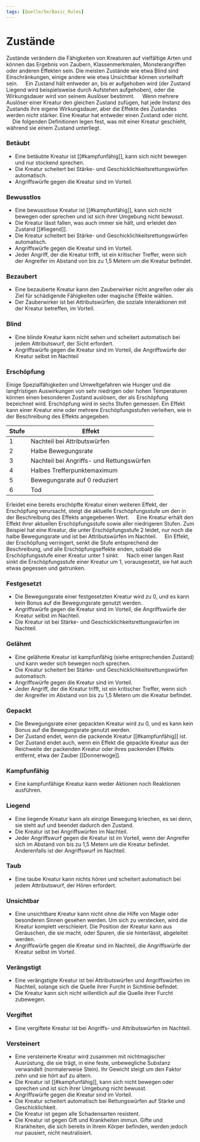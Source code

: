 ```yaml
---
tags: [Quelle/5e/Basic_Rules]
---
```

# Zustände

Zustände verändern die Fähigkeiten von Kreaturen auf vielfältige Arten und können das Ergebnis von Zaubern, Klassenmerkmalen, Monsterangriffen oder anderen Effekten sein. Die meisten Zustände wie etwa Blind sind Einschränkungen, einige andere wie etwa Unsichtbar können vorteilhaft sein.
$\quad$Ein Zustand hält entweder an, bis er aufgehoben wird (der Zustand Liegend wird beispielsweise durch Aufstehen aufgehoben), oder die Wirkungsdauer wird von seinem Auslöser bestimmt.
$\quad$Wenn mehrere Auslöser einer Kreatur den gleichen Zustand zufügen, hat jede Instanz des Zustands ihre eigene Wirkungsdauer, aber die Effekte des Zustandes werden nicht stärker. Eine Kreatur hat entweder einen Zustand oder nicht.
$\quad$Die folgenden Definitionen legen fest, was mit einer Kreatur geschieht, während sie einem Zustand unterliegt.

### Betäubt

- Eine betäubte Kreatur ist [[#kampfunfähig]], kann sich nicht bewegen und nur stockend sprechen. 
- Die Kreatur scheitert bei Stärke- und Geschicklichkeitsrettungswürfen automatisch. 
- Angriffswürfe gegen die Kreatur sind im Vorteil.

### Bewusstlos

- Eine bewusstlose Kreatur ist [[#kampfunfähig]], kann sich nicht bewegen oder sprechen und ist sich ihrer Umgebung nicht bewusst. 
- Die Kreatur lässt fallen, was auch immer sie hält, und erleidet den Zustand [[#liegend]]. 
- Die Kreatur scheitert bei Stärke- und Geschicklichkeitsrettungswürfen automatisch. 
- Angriffswürfe gegen die Kreatur sind im Vorteil. 
- Jeder Angriff, der die Kreatur trifft, ist ein kritischer Treffer, wenn sich der Angreifer im Abstand von bis zu 1,5 Metern um die Kreatur befindet.

### Bezaubert

- Eine bezauberte Kreatur kann den Zauberwirker nicht angreifen oder als Ziel für schädigende Fähigkeiten oder magische Effekte wählen. 
- Der Zauberwirker ist bei Attributswürfen, die soziale Interaktionen mit der Kreatur betreffen, im Vorteil.

### Blind

- Eine blinde Kreatur kann nicht sehen und scheitert automatisch bei jedem Attributswurf, der Sicht erfordert. 
- Angriffswürfe gegen die Kreatur sind im Vorteil, die Angriffswürfe der Kreatur selbst im Nachteil

### Erschöpfung

Einige Spezialfähigkeiten und Umweltgefahren wie Hunger und die langfristigen Auswirkungen von sehr niedrigen oder hohen Temperaturen können einen besonderen Zustand auslösen, der als Erschöpfung bezeichnet wird. Erschöpfung wird in sechs Stufen gemessen. Ein Effekt kann einer Kreatur eine oder mehrere Erschöpfungsstufen verleihen, wie in der Beschreibung des Effekts angegeben.

| Stufe | Effekt                                    |
| ----- | ----------------------------------------- |
| 1     | Nachteil bei Attributswürfen              |
| 2     | Halbe Bewegungsrate                       |
| 3     | Nachteil bei Angriffs- und Rettungswürfen |
| 4     | Halbes Trefferpunktemaximum               |
| 5     | Bewegungsrate auf 0 reduziert             |
| 6     | Tod                                       |

Erleidet eine bereits erschöpfte Kreatur einen weiteren Effekt, der Erschöpfung verursacht, steigt die aktuelle Erschöpfungsstufe um den in der Beschreibung des Effekts angegebenen Wert.
$\quad$Eine Kreatur erhält den Effekt ihrer aktuellen Erschöpfungsstufe sowie aller niedrigeren Stufen. Zum Beispiel hat eine Kreatur, die unter Erschöpfungsstufe 2 leidet, nur noch die halbe Bewegungsrate und ist bei Attributswürfen im Nachteil.
$\quad$Ein Effekt, der Erschöpfung verringert, senkt die Stufe entsprechend der Beschreibung, und alle Erschöpfungseffekte enden, sobald die Erschöpfungsstufe einer Kreatur unter 1 sinkt.
$\quad$Nach einer langen Rast sinkt die Erschöpfungsstufe einer Kreatur um 1, vorausgesetzt, sie hat auch etwas gegessen und getrunken.

### Festgesetzt

- Die Bewegungsrate einer festgesetzten Kreatur wird zu 0, und es kann kein Bonus auf die Bewegungsrate genutzt werden. 
- Angriffswürfe gegen die Kreatur sind im Vorteil, die Angriffswürfe der Kreatur selbst im Nachteil. 
- Die Kreatur ist bei Stärke- und Geschicklichkeitsrettungswürfen im Nachteil.

### Gelähmt

- Eine gelähmte Kreatur ist kampfunfähig (siehe entsprechenden Zustand) und kann weder sich bewegen noch sprechen. 
- Die Kreatur scheitert bei Stärke- und Geschicklichkeitsrettungswürfen automatisch. 
- Angriffswürfe gegen die Kreatur sind im Vorteil. 
- Jeder Angriff, der die Kreatur trifft, ist ein kritischer Treffer, wenn sich der Angreifer im Abstand von bis zu 1,5 Metern um die Kreatur befindet.

### Gepackt

- Die Bewegungsrate einer gepackten Kreatur wird zu 0, und es kann kein Bonus auf die Bewegungsrate genutzt werden. 
- Der Zustand endet, wenn die packende Kreatur [[#kampfunfähig]] ist. 
- Der Zustand endet auch, wenn ein Effekt die gepackte Kreatur aus der Reichweite der packenden Kreatur oder ihres packenden Effekts entfernt, etwa der Zauber [[Donnerwoge]].

### Kampfunfähig

- Eine kampfunfähige Kreatur kann weder Aktionen noch Reaktionen ausführen.

### Liegend

- Eine liegende Kreatur kann als einzige Bewegung kriechen, es sei denn, sie steht auf und beendet dadurch den Zustand. 
- Die Kreatur ist bei Angriffswürfen im Nachteil. 
- Jeder Angriffswurf gegen die Kreatur ist im Vorteil, wenn der Angreifer sich im Abstand von bis zu 1,5 Metern um die Kreatur befindet. Anderenfalls ist der Angriffswurf im Nachteil.

### Taub

- Eine taube Kreatur kann nichts hören und scheitert automatisch bei jedem Attributswurf, der Hören erfordert.

### Unsichtbar

- Eine unsichtbare Kreatur kann nicht ohne die Hilfe von Magie oder besonderen Sinnen gesehen werden. Um sich zu verstecken, wird die Kreatur komplett verschleiert. Die Position der Kreatur kann aus Geräuschen, die sie macht, oder Spuren, die sie hinterlässt, abgeleitet werden. 
- Angriffswürfe gegen die Kreatur sind im Nachteil, die Angriffswürfe der Kreatur selbst im Vorteil.

### Verängstigt

- Eine verängstigte Kreatur ist bei Attributswürfen und Angriffswürfen im Nachteil, solange sich die Quelle ihrer Furcht in Sichtlinie befindet. 
- Die Kreatur kann sich nicht willentlich auf die Quelle ihrer Furcht zubewegen.

### Vergiftet

- Eine vergiftete Kreatur ist bei Angriffs- und Attributswürfen im Nachteil.

### Versteinert

- Eine versteinerte Kreatur wird zusammen mit nichtmagischer Ausrüstung, die sie trägt, in eine feste, unbewegliche Substanz verwandelt (normalerweise Stein). Ihr Gewicht steigt um den Faktor zehn und sie hört auf zu altern. 
- Die Kreatur ist [[#kampfunfähig]], kann sich nicht bewegen oder sprechen und ist sich ihrer Umgebung nicht bewusst. 
- Angriffswürfe gegen die Kreatur sind im Vorteil. 
- Die Kreatur scheitert automatisch bei Rettungswürfen auf Stärke und Geschicklichkeit. 
- Die Kreatur ist gegen alle Schadensarten resistent. 
- Die Kreatur ist gegen Gift und Krankheiten immun. Gifte und Krankheiten, die sich bereits in ihrem Körper befinden, werden jedoch nur pausiert, nicht neutralisiert.